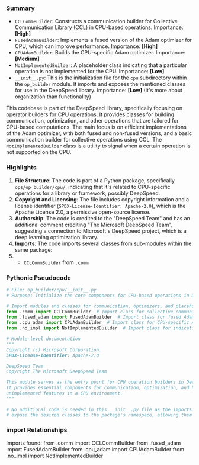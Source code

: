 

### Summary



* `CCLCommBuilder`: Constructs a communication builder for Collective Communication Library (CCL) in CPU-based operations. Importance: **[High]**
* `FusedAdamBuilder`: Implements a fused version of the Adam optimizer for CPU, which can improve performance. Importance: **[High]**
* `CPUAdamBuilder`: Builds the CPU-specific Adam optimizer. Importance: **[Medium]**
* `NotImplementedBuilder`: A placeholder class indicating that a particular operation is not implemented for the CPU. Importance: **[Low]**
* `__init__.py`: This is the initialization file for the `cpu` subdirectory within the `op_builder` module. It imports and exposes the mentioned classes for use in the DeepSpeed library. Importance: **[Low]** (It's more about organization than functionality)

This codebase is part of the DeepSpeed library, specifically focusing on operator builders for CPU operations. It provides classes for building communication, optimization, and other operations that are tailored for CPU-based computations. The main focus is on efficient implementations of the Adam optimizer, with both fused and non-fused versions, and a basic communication builder for collective operations using CCL. The `NotImplementedBuilder` class is a utility to signal when a certain operation is not supported on the CPU.

### Highlights



1. **File Structure**: The code is part of a Python package, specifically `ops/op_builder/cpu/`, indicating that it's related to CPU-specific operations for a library or framework, possibly DeepSpeed.
2. **Copyright and Licensing**: The file includes copyright information and a license identifier (`SPDX-License-Identifier: Apache-2.0`), which is the Apache License 2.0, a permissive open-source license.
3. **Authorship**: The code is credited to the "DeepSpeed Team" and has an additional comment crediting "The Microsoft DeepSpeed Team", suggesting a connection to Microsoft's DeepSpeed project, which is a deep learning optimization library.
4. **Imports**: The code imports several classes from sub-modules within the same package:
5.   - `CCLCommBuilder` from `.comm`

### Pythonic Pseudocode

```python
# File: op_builder/cpu/__init__.py
# Purpose: Initialize the core components for CPU-based operations in DeepSpeed

# Import modules and classes for communication, optimizers, and placeholders
from .comm import CCLCommBuilder  # Import class for collective communication on CPU
from .fused_adam import FusedAdamBuilder  # Import class for fused Adam optimizer
from .cpu_adam import CPUAdamBuilder  # Import class for CPU-specific Adam optimizer
from .no_impl import NotImplementedBuilder  # Import class for indicating unimplemented features

# Module-level documentation
"""
Copyright (c) Microsoft Corporation.
SPDX-License-Identifier: Apache-2.0

DeepSpeed Team
Copyright The Microsoft DeepSpeed Team

This module serves as the entry point for CPU operation builders in DeepSpeed.
It provides essential components for communication, optimization, and handling
unimplemented features in a CPU environment.
"""

# No additional code is needed in this __init__.py file as the imports
# expose the desired classes to the package's namespace, allowing them to be used directly.
```


### import Relationships

Imports found:
from .comm import CCLCommBuilder
from .fused_adam import FusedAdamBuilder
from .cpu_adam import CPUAdamBuilder
from .no_impl import NotImplementedBuilder